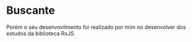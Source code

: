 # Buscante
Porém o seu desenvovilmento foi realizado por mim no desenvolver dos estudos da biblioteca RxJS.


